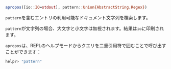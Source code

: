 ```julia
apropos([io::IO=stdout], pattern::Union{AbstractString,Regex})
```

`pattern`を含むエントリの利用可能なドキュメント文字列を検索します。

`pattern`が文字列の場合、大文字と小文字は無視されます。結果は`io`に印刷されます。

`apropos`は、REPLのヘルプモードからクエリを二重引用符で囲むことで呼び出すことができます：

```julia
help?> "pattern"
```
